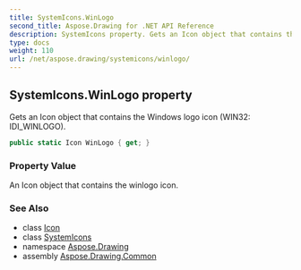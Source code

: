 ```yaml
---
title: SystemIcons.WinLogo
second_title: Aspose.Drawing for .NET API Reference
description: SystemIcons property. Gets an Icon object that contains the Windows logo icon WIN32 IDI_WINLOGO
type: docs
weight: 110
url: /net/aspose.drawing/systemicons/winlogo/
---
```

## SystemIcons.WinLogo property

Gets an Icon object that contains the Windows logo icon (WIN32: IDI_WINLOGO).

```csharp
public static Icon WinLogo { get; }
```

### Property Value

An Icon object that contains the winlogo icon.

### See Also

* class [Icon](../../icon/)
* class [SystemIcons](../)
* namespace [Aspose.Drawing](../../systemicons/)
* assembly [Aspose.Drawing.Common](../../../)


